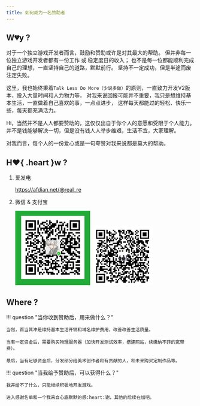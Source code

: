 ```yaml
---
title: 如何成为一名赞助者
---
```


## W:broken_heart:y ?

对于一个独立游戏开发者而言，鼓励和赞助或许是对其最大的帮助。
但并非每一位独立游戏开发者都有一份工作 或 稳定度日的收入；
也不是每一位都能顺利完成自己的理想，一直坚持自己的道路，默默前行。
坚持不一定成功，但是半途而废注定失败。

这里，我也始终秉着`Talk Less Do More（少说多做）`的原则，一直致力开发V2版本，投入大量时间和人力物力等，
对我来说回报可能并不重要，我只是想维持基本生活，一直做着自己喜欢的事，一点点进步，
这样每天都能过的轻松、快乐一些，每天都充满活力。

Hi，当然并不是人人都要赞助的，这仅仅出自于你个人的意愿和受限于个人能力。
并不是钱能够解决一切，但是没有钱人人举步维艰，生活不宜，大家理解。

对我而言，每个人的一份爱心或是一句夸赞对我来说都是莫大的帮助。

## H:heart:{ .heart }w ?

1. 爱发电

    https://afdian.net/@real_re

2. 微信 & 支付宝

    ![wx](../../assets/img/wx_pay.png)
    ![aipay](../../assets/img/ali_pay.png)

## Where ?

!!! question "当你收到赞助后，用来做什么？"

    当然，首当其冲是维持基本生活开销和域名维护费用，改善改善生活质量。

    当有一定资金后，需要购买物理服务器（加快开发测试效率，搭建网站，续缴纳不菲的宽带费）。

    最后，当有足够资金后，分发部分给美术创作者和有贡献的人，和未来购买定制作品等。

!!! question "当我给予赞助后，可以获得什么？"

    我并给不了什么，只能继续积极地开发游戏。

    进入感谢名单和一个我来自心底默默的感:heart:谢，其他的后续在加吧。
